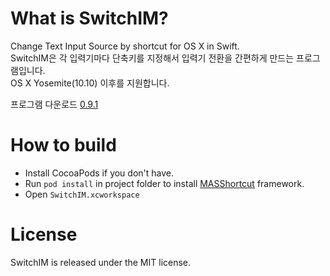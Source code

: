 # What is SwitchIM?

Change Text Input Source by shortcut for OS X in Swift.  
SwitchIM은 각 입력기마다 단축키를 지정해서 입력기 전환을 간편하게 만드는 프로그램입니다.  
OS X Yosemite(10.10) 이후를 지원합니다.

프로그램 다운로드 [0.9.1](https://github.com/nuridol/SwitchIM/releases/download/v0.9.1/SwitchIM_v0.9.1.app.zip)

# How to build
- Install CocoaPods if you don't have.  
- Run `pod install` in project folder to install [MASShortcut](https://github.com/shpakovski/MASShortcut) framework.  
- Open `SwitchIM.xcworkspace`

# License
SwitchIM is released under the MIT license.
